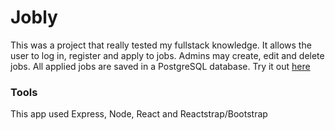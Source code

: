 # Jobly

This was a project that really tested my fullstack knowledge. It allows the user to log in, register and apply to jobs. Admins may create, edit and delete jobs. All applied jobs are saved in a PostgreSQL database. Try it out [here](https://jobly-project-frontend.herokuapp.com/)

### Tools
This app used Express, Node, React and Reactstrap/Bootstrap